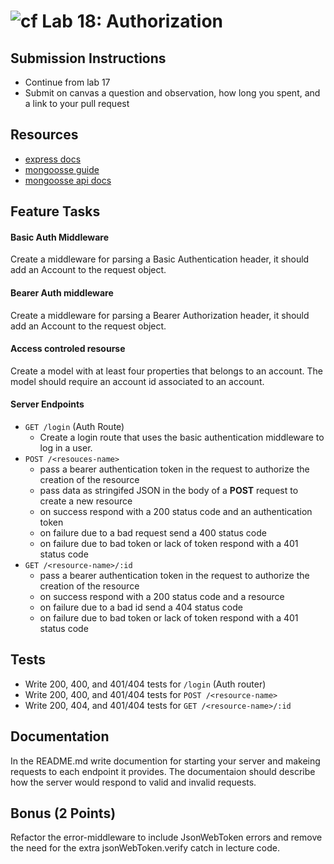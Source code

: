 ![cf](https://i.imgur.com/7v5ASc8.png) Lab 18: Authorization
======

## Submission Instructions
* Continue from lab 17
* Submit on canvas a question and observation, how long you spent, and a link to your pull request

## Resources
* [express docs](http://expressjs.com/en/4x/api.html)
* [mongoosse guide](http://mongoosejs.com/docs/guide.html)
* [mongoosse api docs](http://mongoosejs.com/docs/api.html)

## Feature Tasks  
#### Basic Auth Middleware
Create a middleware for parsing a Basic Authentication header, it should add an Account to the request object. 

#### Bearer Auth middleware 
Create a middleware for parsing a Bearer Authorization header, it should add an Account to the request object.

#### Access controled resourse 
Create a model with at least four properties that belongs to an account. The model should require an account id associated to an account.

#### Server Endpoints
* `GET /login` (Auth Route)
  * Create a login route that uses the basic authentication middleware to log in a user.
* `POST /<resouces-name>` 
  * pass a bearer authentication token in the request to authorize the creation of the resource
  * pass data as stringifed JSON in the body of a **POST** request to create a new resource
  * on success respond with a 200 status code and an authentication token
  * on failure due to a bad request send a 400 status code
  * on failure due to bad token or lack of token respond with a 401 status code
* `GET /<resource-name>/:id` 
  * pass a bearer authentication token in the request to authorize the creation of the resource
  * on success respond with a 200 status code and a resource
  * on failure due to a bad id send a 404 status code
  * on failure due to bad token or lack of token respond with a 401 status code

## Tests
* Write 200, 400, and 401/404 tests for `/login` (Auth router)
* Write 200, 400, and 401/404 tests for `POST /<resource-name>`
* Write 200, 404, and 401/404 tests for `GET /<resource-name>/:id`

## Documentation
In the README.md write documention for starting your server and makeing requests to each endpoint it provides. The documentaion should describe how the server would respond to valid and invalid requests.

## Bonus (2 Points)
Refactor the error-middleware to include JsonWebToken errors and remove the need for the extra jsonWebToken.verify catch in lecture code.

